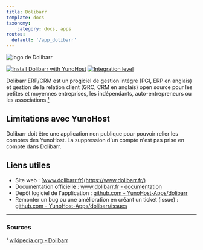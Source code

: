 ```yaml
---
title: Dolibarr
template: docs
taxonomy:
    category: docs, apps
routes:
  default: '/app_dolibarr'
---
```


![logo de Dolibarr](image://dolibarr_logo.png?width=80)

[![Install Dolibarr with YunoHost](https://install-app.yunohost.org/install-with-yunohost.png)](https://install-app.yunohost.org/?app=dolibarr) [![Integration level](https://dash.yunohost.org/integration/dolibarr.svg)](https://dash.yunohost.org/appci/app/dolibarr)

Dolibarr ERP/CRM est un progiciel de gestion intégré (PGI, ERP en anglais) et gestion de la relation client (GRC, CRM en anglais) open source pour les petites et moyennes entreprises, les indépendants, auto-entrepreneurs ou les associations.[¹](#sources)

## Limitations avec YunoHost

Dolibarr doit être une application non publique pour pouvoir relier les comptes des YunoHost. La suppression d'un compte n'est pas prise en compte dans Dolibarr.

## Liens utiles

 + Site web : [www.dolibarr.fr](https://www.dolibarr.fr/)
 + Documentation officielle : [www.dolibarr.fr - documentation](https://www.dolibarr.fr/documentation)
 + Dépôt logiciel de l'application : [github.com - YunoHost-Apps/dolibarr](https://github.com/YunoHost-Apps/dolibarr_ynh)
 + Remonter un bug ou une amélioration en créant un ticket (issue) : [github.com - YunoHost-Apps/dolibarr/issues](https://github.com/YunoHost-Apps/dolibarr_ynh/issues)

 ------

### Sources

 ¹ [wikipedia.org - Dolibarr](https://fr.wikipedia.org/wiki/Dolibarr)
